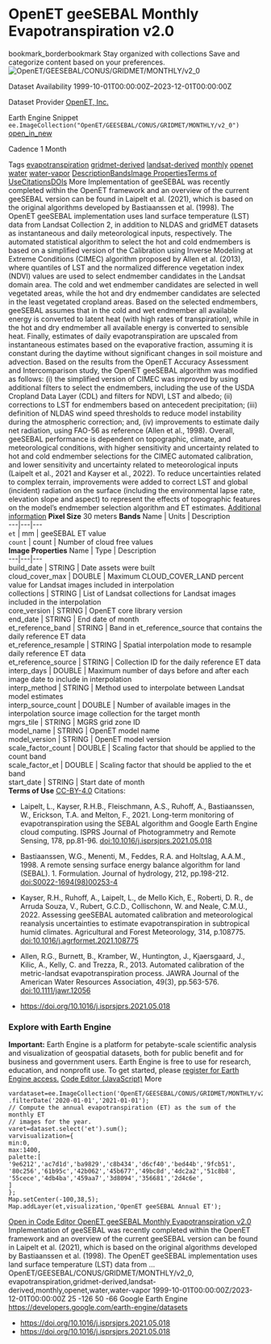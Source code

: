  
#  OpenET geeSEBAL Monthly Evapotranspiration v2.0 
bookmark_borderbookmark Stay organized with collections  Save and categorize content based on your preferences.
![OpenET/GEESEBAL/CONUS/GRIDMET/MONTHLY/v2_0](https://developers.google.com/earth-engine/datasets/images/OpenET/OpenET_GEESEBAL_CONUS_GRIDMET_MONTHLY_v2_0_sample.png) 

Dataset Availability
    1999-10-01T00:00:00Z–2023-12-01T00:00:00Z 

Dataset Provider
     [ OpenET, Inc. ](https://openetdata.org/) 

Earth Engine Snippet
     `    ee.ImageCollection("OpenET/GEESEBAL/CONUS/GRIDMET/MONTHLY/v2_0")   ` [ open_in_new ](https://code.earthengine.google.com/?scriptPath=Examples:Datasets/OpenET/OpenET_GEESEBAL_CONUS_GRIDMET_MONTHLY_v2_0) 

Cadence
    1 Month 

Tags
     [evapotranspiration](https://developers.google.com/earth-engine/datasets/tags/evapotranspiration) [gridmet-derived](https://developers.google.com/earth-engine/datasets/tags/gridmet-derived) [landsat-derived](https://developers.google.com/earth-engine/datasets/tags/landsat-derived) [monthly](https://developers.google.com/earth-engine/datasets/tags/monthly) [openet](https://developers.google.com/earth-engine/datasets/tags/openet) [water](https://developers.google.com/earth-engine/datasets/tags/water) [water-vapor](https://developers.google.com/earth-engine/datasets/tags/water-vapor)
[Description](https://developers.google.com/earth-engine/datasets/catalog/OpenET_GEESEBAL_CONUS_GRIDMET_MONTHLY_v2_0#description)[Bands](https://developers.google.com/earth-engine/datasets/catalog/OpenET_GEESEBAL_CONUS_GRIDMET_MONTHLY_v2_0#bands)[Image Properties](https://developers.google.com/earth-engine/datasets/catalog/OpenET_GEESEBAL_CONUS_GRIDMET_MONTHLY_v2_0#image-properties)[Terms of Use](https://developers.google.com/earth-engine/datasets/catalog/OpenET_GEESEBAL_CONUS_GRIDMET_MONTHLY_v2_0#terms-of-use)[Citations](https://developers.google.com/earth-engine/datasets/catalog/OpenET_GEESEBAL_CONUS_GRIDMET_MONTHLY_v2_0#citations)[DOIs](https://developers.google.com/earth-engine/datasets/catalog/OpenET_GEESEBAL_CONUS_GRIDMET_MONTHLY_v2_0#dois) More
Implementation of geeSEBAL was recently completed within the OpenET framework and an overview of the current geeSEBAL version can be found in Laipelt et al. (2021), which is based on the original algorithms developed by Bastiaanssen et al. (1998). The OpenET geeSEBAL implementation uses land surface temperature (LST) data from Landsat Collection 2, in addition to NLDAS and gridMET datasets as instantaneous and daily meteorological inputs, respectively. The automated statistical algorithm to select the hot and cold endmembers is based on a simplified version of the Calibration using Inverse Modeling at Extreme Conditions (CIMEC) algorithm proposed by Allen et al. (2013), where quantiles of LST and the normalized difference vegetation index (NDVI) values are used to select endmember candidates in the Landsat domain area. The cold and wet endmember candidates are selected in well vegetated areas, while the hot and dry endmember candidates are selected in the least vegetated cropland areas. Based on the selected endmembers, geeSEBAL assumes that in the cold and wet endmember all available energy is converted to latent heat (with high rates of transpiration), while in the hot and dry endmember all available energy is converted to sensible heat. Finally, estimates of daily evapotranspiration are upscaled from instantaneous estimates based on the evaporative fraction, assuming it is constant during the daytime without significant changes in soil moisture and advection. Based on the results from the OpenET Accuracy Assessment and Intercomparison study, the OpenET geeSEBAL algorithm was modified as follows: (i) the simplified version of CIMEC was improved by using additional filters to select the endmembers, including the use of the USDA Cropland Data Layer (CDL) and filters for NDVI, LST and albedo; (ii) corrections to LST for endmembers based on antecedent precipitation; (iii) definition of NLDAS wind speed thresholds to reduce model instability during the atmospheric correction; and, (iv) improvements to estimate daily net radiation, using FAO-56 as reference (Allen et al., 1998). Overall, geeSEBAL performance is dependent on topographic, climate, and meteorological conditions, with higher sensitivity and uncertainty related to hot and cold endmember selections for the CIMEC automated calibration, and lower sensitivity and uncertainty related to meteorological inputs (Laipelt et al., 2021 and Kayser et al., 2022). To reduce uncertainties related to complex terrain, improvements were added to correct LST and global (incident) radiation on the surface (including the environmental lapse rate, elevation slope and aspect) to represent the effects of topographic features on the model’s endmember selection algorithm and ET estimates.
[Additional information](https://openetdata.org/methodologies/)
**Pixel Size** 30 meters 
**Bands**
Name | Units | Description  
---|---|---  
`et` | mm | geeSEBAL ET value  
`count` | count | Number of cloud free values  
**Image Properties**
Name | Type | Description  
---|---|---  
build_date | STRING | Date assets were built  
cloud_cover_max | DOUBLE | Maximum CLOUD_COVER_LAND percent value for Landsat images included in interpolation  
collections | STRING | List of Landsat collections for Landsat images included in the interpolation  
core_version | STRING | OpenET core library version  
end_date | STRING | End date of month  
et_reference_band | STRING | Band in et_reference_source that contains the daily reference ET data  
et_reference_resample | STRING | Spatial interpolation mode to resample daily reference ET data  
et_reference_source | STRING | Collection ID for the daily reference ET data  
interp_days | DOUBLE | Maximum number of days before and after each image date to include in interpolation  
interp_method | STRING | Method used to interpolate between Landsat model estimates  
interp_source_count | DOUBLE | Number of available images in the interpolation source image collection for the target month  
mgrs_tile | STRING | MGRS grid zone ID  
model_name | STRING | OpenET model name  
model_version | STRING | OpenET model version  
scale_factor_count | DOUBLE | Scaling factor that should be applied to the count band  
scale_factor_et | DOUBLE | Scaling factor that should be applied to the et band  
start_date | STRING | Start date of month  
**Terms of Use**
[CC-BY-4.0](https://spdx.org/licenses/CC-BY-4.0.html)
Citations:
  * Laipelt, L., Kayser, R.H.B., Fleischmann, A.S., Ruhoff, A., Bastiaanssen, W., Erickson, T.A. and Melton, F., 2021. Long-term monitoring of evapotranspiration using the SEBAL algorithm and Google Earth Engine cloud computing. ISPRS Journal of Photogrammetry and Remote Sensing, 178, pp.81-96. [doi:10.1016/j.isprsjprs.2021.05.018](https://doi.org/10.1016/j.isprsjprs.2021.05.018)
  * Bastiaanssen, W.G., Menenti, M., Feddes, R.A. and Holtslag, A.A.M., 1998. A remote sensing surface energy balance algorithm for land (SEBAL). 1. Formulation. Journal of hydrology, 212, pp.198-212. [doi:S0022-1694(98)00253-4](https://doi.org/10.1016/S0022-1694\(98\)00253-4)
  * Kayser, R.H., Ruhoff, A., Laipelt, L., de Mello Kich, E., Roberti, D. R., de Arruda Souza, V., Rubert, G.C.D., Collischonn, W. and Neale, C.M.U., 2022. Assessing geeSEBAL automated calibration and meteorological reanalysis uncertainties to estimate evapotranspiration in subtropical humid climates. Agricultural and Forest Meteorology, 314, p.108775. [doi:10.1016/j.agrformet.2021.108775](https://doi.org/10.1016/j.agrformet.2021.108775)
  * Allen, R.G., Burnett, B., Kramber, W., Huntington, J., Kjaersgaard, J., Kilic, A., Kelly, C. and Trezza, R., 2013. Automated calibration of the metric-landsat evapotranspiration process. JAWRA Journal of the American Water Resources Association, 49(3), pp.563-576. [doi:10.1111/jawr.12056](https://doi.org/10.1111/jawr.12056)


  * [ https://doi.org/10.1016/j.isprsjprs.2021.05.018 ](https://doi.org/10.1016/j.isprsjprs.2021.05.018)


### Explore with Earth Engine
**Important:** Earth Engine is a platform for petabyte-scale scientific analysis and visualization of geospatial datasets, both for public benefit and for business and government users. Earth Engine is free to use for research, education, and nonprofit use. To get started, please [register for Earth Engine access.](https://console.cloud.google.com/earth-engine)
[Code Editor (JavaScript)](https://developers.google.com/earth-engine/datasets/catalog/OpenET_GEESEBAL_CONUS_GRIDMET_MONTHLY_v2_0#code-editor-javascript-sample) More
```
vardataset=ee.ImageCollection('OpenET/GEESEBAL/CONUS/GRIDMET/MONTHLY/v2_0')
.filterDate('2020-01-01','2021-01-01');
// Compute the annual evapotranspiration (ET) as the sum of the monthly ET
// images for the year.
varet=dataset.select('et').sum();
varvisualization={
min:0,
max:1400,
palette:[
'9e6212','ac7d1d','ba9829','c8b434','d6cf40','bed44b','9fcb51',
'80c256','61b95c','42b062','45b677','49bc8d','4dc2a2','51c8b8',
'55cece','4db4ba','459aa7','3d8094','356681','2d4c6e',
]
};
Map.setCenter(-100,38,5);
Map.addLayer(et,visualization,'OpenET geeSEBAL Annual ET');
```
[ Open in Code Editor ](https://code.earthengine.google.com/?scriptPath=Examples:Datasets/OpenET/OpenET_GEESEBAL_CONUS_GRIDMET_MONTHLY_v2_0)
[ OpenET geeSEBAL Monthly Evapotranspiration v2.0 ](https://developers.google.com/earth-engine/datasets/catalog/OpenET_GEESEBAL_CONUS_GRIDMET_MONTHLY_v2_0)
Implementation of geeSEBAL was recently completed within the OpenET framework and an overview of the current geeSEBAL version can be found in Laipelt et al. (2021), which is based on the original algorithms developed by Bastiaanssen et al. (1998). The OpenET geeSEBAL implementation uses land surface temperature (LST) data from …
OpenET/GEESEBAL/CONUS/GRIDMET/MONTHLY/v2_0, evapotranspiration,gridmet-derived,landsat-derived,monthly,openet,water,water-vapor 
1999-10-01T00:00:00Z/2023-12-01T00:00:00Z
25 -126 50 -66 
Google Earth Engine
https://developers.google.com/earth-engine/datasets
  * [ https://doi.org/10.1016/j.isprsjprs.2021.05.018 ](https://doi.org/https://openetdata.org/)
  * [ https://doi.org/10.1016/j.isprsjprs.2021.05.018 ](https://doi.org/https://developers.google.com/earth-engine/datasets/catalog/OpenET_GEESEBAL_CONUS_GRIDMET_MONTHLY_v2_0)


